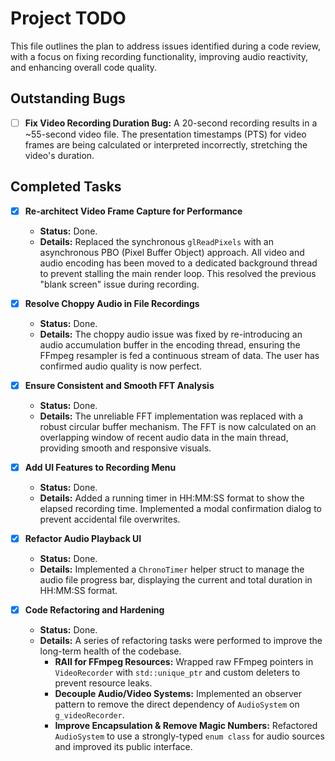# Project TODO

This file outlines the plan to address issues identified during a code review, with a focus on fixing recording functionality, improving audio reactivity, and enhancing overall code quality.

## Outstanding Bugs

- [ ] **Fix Video Recording Duration Bug:** A 20-second recording results in a ~55-second video file. The presentation timestamps (PTS) for video frames are being calculated or interpreted incorrectly, stretching the video's duration.

## Completed Tasks

- [x] **Re-architect Video Frame Capture for Performance**
  - **Status:** Done.
  - **Details:** Replaced the synchronous `glReadPixels` with an asynchronous PBO (Pixel Buffer Object) approach. All video and audio encoding has been moved to a dedicated background thread to prevent stalling the main render loop. This resolved the previous "blank screen" issue during recording.

- [x] **Resolve Choppy Audio in File Recordings**
  - **Status:** Done.
  - **Details:** The choppy audio issue was fixed by re-introducing an audio accumulation buffer in the encoding thread, ensuring the FFmpeg resampler is fed a continuous stream of data. The user has confirmed audio quality is now perfect.

- [x] **Ensure Consistent and Smooth FFT Analysis**
  - **Status:** Done.
  - **Details:** The unreliable FFT implementation was replaced with a robust circular buffer mechanism. The FFT is now calculated on an overlapping window of recent audio data in the main thread, providing smooth and responsive visuals.

- [x] **Add UI Features to Recording Menu**
  - **Status:** Done.
  - **Details:** Added a running timer in HH:MM:SS format to show the elapsed recording time. Implemented a modal confirmation dialog to prevent accidental file overwrites.

- [x] **Refactor Audio Playback UI**
  - **Status:** Done.
  - **Details:** Implemented a `ChronoTimer` helper struct to manage the audio file progress bar, displaying the current and total duration in HH:MM:SS format.

- [x] **Code Refactoring and Hardening**
  - **Status:** Done.
  - **Details:** A series of refactoring tasks were performed to improve the long-term health of the codebase.
    - **RAII for FFmpeg Resources:** Wrapped raw FFmpeg pointers in `VideoRecorder` with `std::unique_ptr` and custom deleters to prevent resource leaks.
    - **Decouple Audio/Video Systems:** Implemented an observer pattern to remove the direct dependency of `AudioSystem` on `g_videoRecorder`.
    - **Improve Encapsulation & Remove Magic Numbers:** Refactored `AudioSystem` to use a strongly-typed `enum class` for audio sources and improved its public interface.